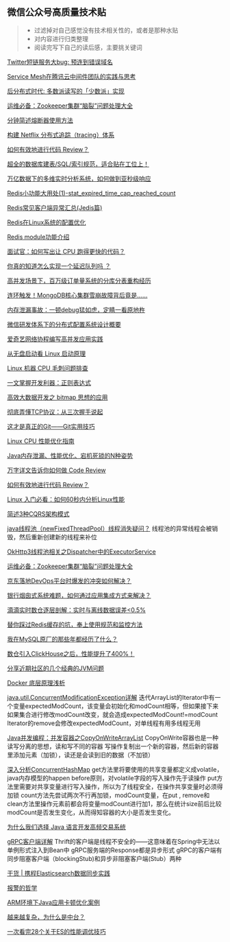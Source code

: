 ## 微信公众号高质量技术贴  
> * 过滤掉对自己感觉没有技术相关性的，或者是那种水贴
> * 对内容进行归类整理
> * 阅读完写下自己的读后感，主要挑关键词

[Twitter短链服务大bug: 预连到错误域名](https://mp.weixin.qq.com/s/W5G_LPr6cBqHBO8qnm0B3g)  

[Service Mesh在腾讯云中间件团队的实践与思考](https://mp.weixin.qq.com/s/uRgPfHgaiba1MuSxzkj4tQ)

[后分布式时代: 多数派读写的「少数派」实现](https://mp.weixin.qq.com/s/HxWWd_bp9srImcIlXr6b0Q)

[运维必备：Zookeeper集群“脑裂”问题处理大全](https://mp.weixin.qq.com/s/1NN62CWrCCRpCMNtKsRMvA)

[分钟简述熔断器使用方法](https://mp.weixin.qq.com/s/KelqbAbRCUQdW3H8NjnooA)

[构建 Netflix 分布式追踪（tracing）体系](https://mp.weixin.qq.com/s/NmGYfoJ7pw8CfRfUkc6o2Q)

[如何有效地进行代码 Review？](https://mp.weixin.qq.com/s/uFivYfX53s5zAe6hacznlg)

[超全的数据库建表/SQL/索引规范，适合贴在工位上！](https://mp.weixin.qq.com/s/-_m-OJ_PUXrw8Gey2ZA9aA)

[万亿数据下的多维实时分析系统，如何做到亚秒级响应](https://mp.weixin.qq.com/s/D1Ta8lZI7bDRhLTFbEuohw)

[Redis小功能大用处(1)-stat_expired_time_cap_reached_count](https://mp.weixin.qq.com/s/3UxXnSus0HTlA0ndpLZPgg)

[Redis常见客户端异常汇总(Jedis篇)](https://mp.weixin.qq.com/s/T-BBlAQ4B5qj0VCTKUMgXA)

[Redis在Linux系统的配置优化](https://mp.weixin.qq.com/s/eN8qQn9HjeI1BV-MMFcWiw)

[Redis module功能介绍](https://mp.weixin.qq.com/s/uN1Iyha96TCG7Ff2ZRW1Dw)

[面试官：如何写出让 CPU 跑得更快的代码？](https://mp.weixin.qq.com/s/XKYSk-5TO888LP3LIzxd_Q)

[你真的知道怎么实现一个延迟队列吗 ？](https://mp.weixin.qq.com/s/DcyXPGxXFYcXCQJII1INpg)

[高并发场景下，百万级订单量系统的分库分表重构经历](https://mp.weixin.qq.com/s/Mp6yyS3VVj2v1D1gxuojwA)

[连环触发！MongoDB核心集群雪崩故障背后竟是……](https://mp.weixin.qq.com/s/3bzKacpe3TD6k0y4pFXHCQ)

[内存泄漏事故：一顿debug猛如虎，定睛一看原地杵](https://mp.weixin.qq.com/s/l6prJDzbNDg1QkKc9fWJyg)

[微信研发体系下的分布式配置系统设计概要](https://mp.weixin.qq.com/s/zYH5SWVT2JFilhyeCCw-1g)

[爱奇艺网络协程编写高并发应用实践](https://mp.weixin.qq.com/s/XAEzZAUYuOhuqMOszNFe2A)

[从无盘启动看 Linux 启动原理](https://mp.weixin.qq.com/s/6vFXphhkPpyYEDSgibl_vA)

[Linux 机器 CPU 毛刺问题排查](https://mp.weixin.qq.com/s/UFPi8PZ9GcAfaalCrWTmng)

[一文掌握开发利器：正则表达式](https://mp.weixin.qq.com/s/wkCHL_QzAJwWEg9JZaZnCQ)

[高效大数据开发之 bitmap 思想的应用](https://mp.weixin.qq.com/s/c5HDenoVde11IMmezj1v1Q)

[彻底弄懂TCP协议：从三次握手说起](https://mp.weixin.qq.com/s/6LiZGMt2KRiIoMaLwx-lkQ)

[这才是真正的Git——Git实用技巧](https://mp.weixin.qq.com/s/qNqZvjy0RXC0MA5WdSUhAA)

[​Linux CPU 性能优化指南](https://mp.weixin.qq.com/s/7HGjAy_R_sdpfckFlFr0cw)

[Java内存泄漏、性能优化、宕机死锁的N种姿势](https://mp.weixin.qq.com/s/ASrINfC8gHbYryIWSSwT_A)

[万字详文告诉你如何做 Code Review](https://mp.weixin.qq.com/s/c3RApB8a98tWahgC9mahJg)

[如何有效地进行代码 Review？](https://mp.weixin.qq.com/s/uFivYfX53s5zAe6hacznlg)

[Linux 入门必看：如何60秒内分析Linux性能](https://mp.weixin.qq.com/s/HvADkICPYflS2VTuSB16rg)

[简述3种CQRS架构模式](https://mp.weixin.qq.com/s/pToMvg5tNJKfRmJdNfXicw)

[java线程池（newFixedThreadPool）线程消失疑问？](https://www.zhihu.com/question/27474985)
线程池的异常线程会被销毁，然后重新创建新的线程来补位

[OkHttp3线程池相关之Dispatcher中的ExecutorService](https://github.com/soulrelay/InterviewMemoirs/issues/7)

[运维必备：Zookeeper集群“脑裂”问题处理大全](https://mp.weixin.qq.com/s/1NN62CWrCCRpCMNtKsRMvA)

[京东落地DevOps平台时爆发的冲突如何解决？](https://mp.weixin.qq.com/s/Yjs6w9e4dZwYfXkDGqJZ2g)

[银行烟囱式系统难题，如何通过应用集成方式来解决？](https://mp.weixin.qq.com/s/2dxvwzBpD6FsrE7ijzn7zA)

[滴滴实时数仓逐层剖解：实时与离线数据误差<0.5%](https://mp.weixin.qq.com/s/xEUL5ust9btXqiNiMm5wPQ)

[替你踩过Redis缓存的坑，奉上使用规范和监控方法](https://mp.weixin.qq.com/s/R-slZDV2YNTA_M_sctyvZA)

[我在MySQL原厂的那些年都经历了什么？](https://mp.weixin.qq.com/s/HW7tji_fQBeOa7kr2xsmtg)

[数仓引入ClickHouse之后，性能提升了400%！](https://mp.weixin.qq.com/s/mJplgZmU6OZqE30cfJvw7Q)

[分享近期社区的几个经典的JVM问题](https://mp.weixin.qq.com/s/Rbg7OiUByzqq46aLPh1r8A)

[Docker 底层原理浅析](https://mp.weixin.qq.com/s/0jFHlWAeH5avIO2NLpTmGA)

[java.util.ConcurrentModificationException详解](https://www.jianshu.com/p/c5b52927a61a)
迭代ArrayList的Iterator中有一个变量expectedModCount，该变量会初始化和modCount相等，但如果接下来如果集合进行修改modCount改变，就会造成expectedModCount!=modCount
Iterator的remove会修改expectedModCount，对单线程有用多线程无用

[Java并发编程：并发容器之CopyOnWriteArrayList](http://www.cnblogs.com/dolphin0520/p/3938914.html)
CopyOnWrite容器也是一种读写分离的思想，读和写不同的容器
写操作复制出一个新的容器，然后新的容器里添加元素（加锁），读还是会读到旧的数据（不加锁）

[深入分析ConcurrentHashMap](http://ifeve.com/concurrenthashmap/)
get方法里将要使用的共享变量都定义成volatile，java内存模型的happen before原则，对volatile字段的写入操作先于读操作
put方法里需要对共享变量进行写入操作，所以为了线程安全，在操作共享变量时必须得加锁
count方法先尝试两次不行再加锁，modCount变量，在put , remove和clean方法里操作元素前都会将变量modCount进行加1，那么在统计size前后比较modCount是否发生变化，从而得知容器的大小是否发生变化。

[为什么我们选择 Java 语言开发高频交易系统](https://mp.weixin.qq.com/s/YVv3wl9TVUhisq8gZXKscQ)

[gRPC客户端详解](http://liumenghan.github.io/2019/10/07/grpc-in-depth/)
Thrift的客户端是线程不安全的——这意味着在Spring中无法以单例形式注入到Bean中
gRPC服务端的Response都是异步形式
gRPC的客户端有同步阻塞客户端（blockingStub)和异步非阻塞客户端(Stub）两种

[干货 | 携程Elasticsearch数据同步实践](https://mp.weixin.qq.com/s/2PRX_vVhi3SygrZydBfG6w)

[报警的哲学](https://mp.weixin.qq.com/s/lJRPt7I0SeUwZ4HhVZn8AQ)

[ARM环境下Java应用卡顿优化案例](https://mp.weixin.qq.com/s/dqHTbLk9ETnBPQh2WrUmTg)

[越来越复杂，为什么是中台？](https://mp.weixin.qq.com/s/902mLsl17r6ut3qRjvZAtg)

[一次看完28个关于ES的性能调优技巧](https://mp.weixin.qq.com/s/nnOazH26pq-Kn8zlGKgvTA)